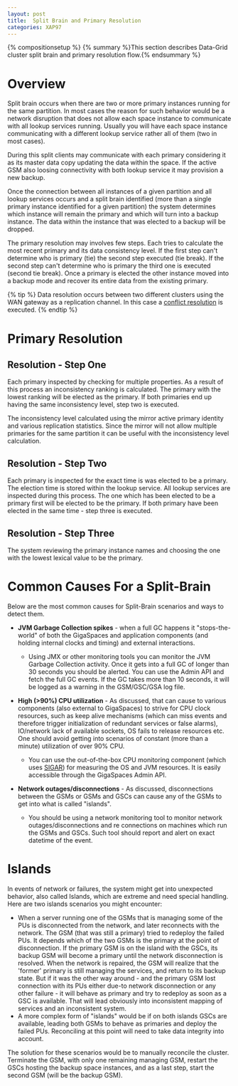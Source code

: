 ```yaml
---
layout: post
title:  Split Brain and Primary Resolution
categories: XAP97
---
```


{% compositionsetup %}
{% summary %}This section describes Data-Grid cluster split brain and primary resolution flow.{% endsummary %}

# Overview

Split brain occurs when there are two or more primary instances running for the same partition. In most cases the reason for such behavior would be a network disruption that does not allow each space instance to communicate with all lookup services running. Usually you will have each space instance communicating with a different lookup service rather all of them (two in most cases).

During this split clients may communicate with each primary considering it as its master data copy updating the data within the space. If the active GSM also loosing connectivity with both lookup service it may provision a new backup.

Once the connection between all instances of a given partition and all lookup services occurs and a split brain identified (more than a single primary instance identified for a given partition) the system determines which instance will remain the primary and which will turn into a backup instance. The data within the instance that was elected to a backup will be dropped.

The primary resolution may involves few steps. Each tries to calculate the most recent primary and its data consistency level. If the first step can't determine who is primary (tie) the second step executed (tie break). If the second step can't determine who is primary the third one is executed (second tie break). Once a primary is elected the other instance moved into a backup mode and recover its entire data from the existing primary.

{% tip %}
Data resolution occurs between two different clusters using the WAN gateway as a replication channel. In this case a [conflict resolution](./multi-site-conflict-resolution.html) is executed.
{% endtip %}

# Primary Resolution

## Resolution - Step One

Each primary inspected by checking for multiple properties. As a result of this process an inconsistency ranking is calculated. The primary with the lowest ranking will be elected as the primary. If both primaries end up having the same inconsistency level, step two is executed.

The inconsistency level calculated using the mirror active primary identity and various replication statistics. Since the mirror will not allow multiple primaries for the same partition it can be useful with the inconsistency level calculation.

## Resolution - Step Two

Each primary is inspected for the exact time is was elected to be a primary. The election time is stored within the lookup service. All lookup services are inspected during this process. The one which has been elected to be a primary first will be elected to be the primary. If both primary have been elected in the same time - step three is executed.

## Resolution - Step Three

The system reviewing the primary instance names and choosing the one with the lowest lexical value to be the primary.

# Common Causes For a Split-Brain

Below are the most common causes for Split-Brain scenarios and ways to detect them.

- **JVM Garbage Collection spikes** - when a full GC happens it "stops-the-world" of both the GigaSpaces and application components (and holding internal clocks and timing) and external interactions.
    - Using JMX or other monitoring tools you can monitor the JVM Garbage Collection activity. Once it gets into a full GC of longer than 30 seconds you should be alerted. You can use the Admin API and fetch the full GC events. If the GC takes more than 10 seconds, it will be logged as a warning in the GSM/GSC/GSA log file.

- **High (>90%) CPU utilization** - As discussed, that can cause to various components (also external to GigaSpaces) to strive for CPU clock resources, such as keep alive mechanisms (which can miss events and therefore trigger initialization of redundant services or false alarms), IO/network lack of available sockets, OS fails to release resources etc. One should avoid getting into scenarios of constant (more than a minute) utilization of over 90% CPU.
    - You can use the out-of-the-box CPU monitoring component (which uses [SIGAR](http://www.hyperic.com/products/sigar)) for measuring the OS and JVM resources. It is easily accessible through the GigaSpaces Admin API.

- **Network outages/disconnections** - As discussed, disconnections between the GSMs or GSMs and GSCs can cause any of the GSMs to get into what is called "islands".
    - You should be using a network monitoring tool to monitor network outages/disconnections and re connections on machines which run the GSMs and GSCs. Such tool should report and alert on exact datetime of the event.

# Islands

In events of network or failures, the system might get into unexpected behavior, also called Islands, which are extreme and need special handling. Here are two islands scenarios you might encounter:

- When a server running one of the GSMs that is managing some of the PUs is disconnected from the network, and later reconnects with the network. The GSM (that was still a primary) tried to redeploy the failed PUs. It depends which of the two GSMs is the primary at the point of disconnection. If the primary GSM is on the island with the GSCs, its backup GSM will become a primary until the network disconnection is resolved. When the network is repaired, the GSM will realize that the 'former' primary is still managing the services, and return to its backup state. But if it was the other way around - and the primary GSM lost connection with its PUs either due-to network disconnection or any other failure - it will behave as primary and try to redeploy as soon as a GSC is available. That will lead obviously into inconsistent mapping of services and an inconsistent system.
- A more complex form of "islands" would be if on both islands GSCs are available, leading both GSMs to behave as primaries and deploy the failed PUs. Reconciling at this point will need to take data integrity into account.

The solution for these scenarios would be to manually reconcile the cluster. Terminate the GSM, with only one remaining managing GSM, restart the GSCs hosting the backup space instances, and as a last step, start the second GSM (will be the backup GSM).
